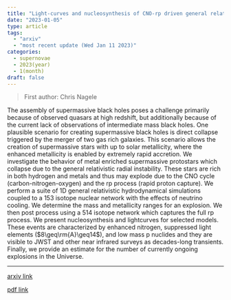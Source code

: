 ```yaml
---
title: "Light-curves and nucleosynthesis of CNO-rp driven general relativistic instability supernovae in metal enriched supermassive protostars"
date: "2023-01-05"
type: article
tags:
  - "arxiv"
  - "most recent update (Wed Jan 11 2023)"
categories:
  - supernovae
  - 2023(year)
  - 1(month)
draft: false
---
```


> First author: Chris Nagele

 The assembly of supermassive black holes poses a challenge primarily because
of observed quasars at high redshift, but additionally because of the current
lack of observations of intermediate mass black holes. One plausible scenario
for creating supermassive black holes is direct collapse triggered by the
merger of two gas rich galaxies. This scenario allows the creation of
supermassive stars with up to solar metallicity, where the enhanced metallicity
is enabled by extremely rapid accretion. We investigate the behavior of metal
enriched supermassive protostars which collapse due to the general relativistic
radial instability. These stars are rich in both hydrogen and metals and thus
may explode due to the CNO cycle (carbon-nitrogen-oxygen) and the rp process
(rapid proton capture). We perform a suite of 1D general relativistic
hydrodynamical simulations coupled to a 153 isotope nuclear network with the
effects of neutrino cooling. We determine the mass and metallicity ranges for
an explosion. We then post process using a 514 isotope network which captures
the full rp process. We present nucleosynthesis and lightcurves for selected
models. These events are characterized by enhanced nitrogen, suppressed light
elements ($8\geq\rm{A}\geq14$), and low mass p nuclides and they are visible to
JWST and other near infrared surveys as decades-long transients. Finally, we
provide an estimate for the number of currently ongoing explosions in the
Universe.

---
[arxiv link](http://arxiv.org/abs/2301.01941v1)

[pdf link](http://arxiv.org/pdf/2301.01941v1)